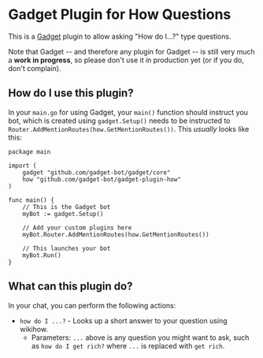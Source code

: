# Gadget Plugin for How Questions

This is a [Gadget](https://github.com/gadget-bot/gadget) plugin to allow asking "How do I...?" type questions.

Note that Gadget -- and therefore any plugin for Gadget -- is still very much a **work in progress**, so please don't use it in production yet (or if you do, don't complain).

## How do I use this plugin?

In your `main.go` for using Gadget, your `main()` function should instruct you bot, which is created using `gadget.Setup()` needs to be instructed to `Router.AddMentionRoutes(how.GetMentionRoutes())`. This _usually_ looks like this:

```golang
package main

import (
	gadget "github.com/gadget-bot/gadget/core"
	how "github.com/gadget-bot/gadget-plugin-how"
)

func main() {
	// This is the Gadget bot
	myBot := gadget.Setup()

	// Add your custom plugins here
	myBot.Router.AddMentionRoutes(how.GetMentionRoutes())

	// This launches your bot
	myBot.Run()
}
```

## What can this plugin do?

In your chat, you can perform the following actions:

* `how do I ...?` - Looks up a short answer to your question using wikihow.
	* Parameters: `...` above is any question you might want to ask, such as `how do I get rich?` where `...` is replaced with `get rich`.
